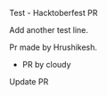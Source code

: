 Test - Hacktoberfest PR

Add another test line.

Pr made by Hrushikesh.

- PR by cloudy 

Update PR
